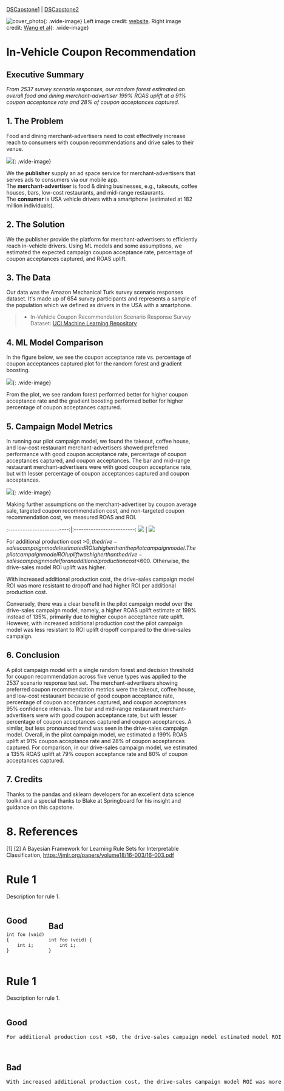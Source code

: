 [DSCapstone1](https://pauljacob.github.io/DSCapstone1/) | [DSCapstone2](https://pauljacob.github.io/DSCapstone2/)

![cover_photo](./reports/image/vehicle_coupon_logo.png){: .wide-image}
Left image credit: [website](). Right image credit: [Wang et al](https://jmlr.org/papers/volume18/16-003/16-003.pdf){: .wide-image}

# In-Vehicle Coupon Recommendation

## Executive Summary

*From 2537 survey scenario responses, our random forest estimated an overall food and dining merchant-advertiser 199% ROAS uplift at a 91% coupon acceptance rate and 28% of coupon acceptances captured.*

## 1. The Problem

Food and dining merchant-advertisers need to cost effectively increase reach to consumers with coupon recommendations and drive sales to their venue.

![](./reports/image/entity_diagram.png){: .wide-image}

We the <b>publisher</b> supply an ad space service for merchant-advertisers that serves ads to consumers via our mobile app.  
The <b>merchant-advertiser</b> is food & dining businesses, e.g., takeouts, coffee houses, bars, low-cost restaurants, and mid-range restaurants.  
The <b>consumer</b> is USA vehicle drivers with a smartphone (estimated at 182 million individuals).  

## 2. The Solution
We the publisher provide the platform for merchant-advertisers to efficiently reach in-vehicle drivers. Using ML models and some assumptions, we estimated the expected campaign coupon acceptance rate, percentage of coupon acceptances captured, and ROAS uplift.



## 3. The Data

Our data was the Amazon Mechanical Turk survey scenario responses dataset. It's made up of 654 survey participants and represents a sample of the population which we defined as drivers in the USA with a smartphone.

> * In-Vehicle Coupon Recommendation Scenario Response Survey Dataset: [UCI Machine Learning Repository](https://archive.ics.uci.edu/dataset/603/in+vehicle+coupon+recommendation)



## 4. ML Model Comparison

In the figure below, we see the coupon acceptance rate vs. percentage of coupon acceptances captured plot for the random forest and gradient boosting.

![](./reports/image/figure_precision_recall_curve_random_forest_gradient_boosting_metric_auc_v4dot3.png){: .wide-image}

From the plot, we see random forest performed better for higher coupon acceptance rate and the gradient boosting performed better for higher percentage of coupon acceptances captured.


## 5. Campaign Model Metrics

In running our pilot campaign model, we found the takeout, coffee house, and low-cost restaurant merchant-advertisers showed preferred performance with good coupon acceptance rate, percentage of coupon acceptances captured, and coupon acceptances. The bar and mid-range restaurant merchant-advertisers were with good coupon acceptance rate, but with lesser percentage of coupon acceptances captured and coupon acceptances.


![](./reports/image/figure_random_forest_gradient_boosting_campaign_model_metrics_v4dot3.png){: .wide-image}


Making further assumptions on the merchant-advertiser by coupon average sale, targeted coupon recommendation cost, and non-targeted coupon recommendation cost, we measured ROAS and ROI.


:-------------------------:|:-------------------------:
![](./reports/image/figure_random_forest_gradient_boosting_campaign_roi_per_additional_production_cost_v4dot3.png) | ![](./reports/image/figure_random_forest_gradient_boosting_campaign_roi_uplift_estimate_per_additional_production_cost_v4dot3.png)


For additional production cost >$0, the drive-sales campaign model estimated ROI is higher than the pilot campaign model.
The pilot campaign model ROI uplift was higher than the drive-sales campaign model for an additional production cost <$600. Otherwise, the drive-sales model ROI uplift was higher.


With increased additional production cost, the drive-sales campaign model ROI was more resistant to dropoff and had higher ROI per additional production cost. 

Conversely, there was a clear benefit in the pilot campaign model over the drive-sales campaign model, namely, a higher ROAS uplift estimate at 199% instead of 135%, primarily due to higher coupon acceptance rate uplift. However, with increased additional production cost the pilot campaign model was less resistant to ROI uplift dropoff compared to the drive-sales campaign.


## 6. Conclusion

A pilot campaign model with a single random forest and decision threshold for coupon recommendation across five venue types was applied to the 2537 scenario response test set. The merchant-advertisers showing preferred coupon recommendation metrics were the takeout, coffee house, and low-cost restaurant because of good coupon acceptance rate, percentage of coupon acceptances captured, and coupon acceptances 95% confidence intervals. The bar and mid-range restaurant merchant-advertisers were with good coupon acceptance rate, but with lesser percentage of coupon acceptances captured and coupon acceptances. A similar, but less pronounced trend was seen in the drive-sales campaign model. Overall, in the pilot campaign model, we estimated a 199% ROAS uplift at 91% coupon acceptance rate and 28% of coupon acceptances captured. For comparison, in our drive-sales campaign model, we estimated a 135% ROAS uplift at 79% coupon acceptance rate and 80% of coupon acceptances captured.



## 7. Credits

Thanks to the pandas and sklearn developers for an excellent data science toolkit and a special thanks to Blake at Springboard for his insight and guidance on this capstone.

# 8. References
[1] 
[2] A Bayesian Framework for Learning Rule Sets for Interpretable Classification, https://jmlr.org/papers/volume18/16-003/16-003.pdf






# Rule 1
Description for rule 1.

<div style="-webkit-column-count: 2; -moz-column-count: 2; column-count: 2; -webkit-column-rule: 1px dotted #e0e0e0; -moz-column-rule: 1px dotted #e0e0e0; column-rule: 1px dotted #e0e0e0;">
    <div style="display: inline-block;">
        <h2>Good</h2>
        <pre><code class="language-c">int foo (void) 
{
    int i;
}
</code></pre>
    </div>
    <div style="display: inline-block;">
        <h2>Bad</h2>
        <pre><code class="language-c">int foo (void) {
    int i;
}
</code></pre>
    </div>
</div>




# Rule 1
Description for rule 1.

<div style="-webkit-column-count: 2; -moz-column-count: 2; column-count: 2; -webkit-column-rule: 1px dotted #e0e0e0; -moz-column-rule: 1px dotted #e0e0e0; column-rule: 1px dotted #e0e0e0;">
    <div style="display: inline-block;">
        <h2>Good</h2>
        <pre>For additional production cost >$0, the drive-sales campaign model estimated model ROI is higher than the pilot campaign model. The pilot campaign model ROI uplift was higher than the drive-sales campaign model for an additional production cost <$600. Otherwise, the drive-sales model ROI uplift was higher.
        </pre>
    </div>
    <div style="display: inline-block;">
        <h2>Bad</h2>
        <pre>With increased additional production cost, the drive-sales campaign model ROI was more resistant to dropoff and had higher ROI per additional production cost.
        </pre>
    </div>
</div>




